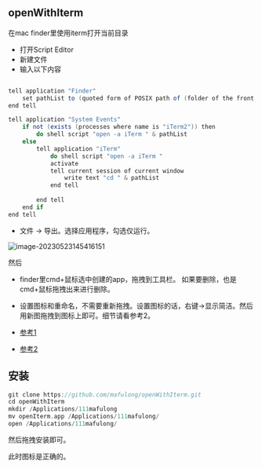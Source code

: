 ## openWithIterm
在mac finder里使用iterm打开当前目录

- 打开Script Editor
- 新建文件
- 输入以下内容

```scala

tell application "Finder"
	set pathList to (quoted form of POSIX path of (folder of the front window as alias))
end tell

tell application "System Events"
	if not (exists (processes where name is "iTerm2")) then
		do shell script "open -a iTerm " & pathList
	else
		tell application "iTerm"
			do shell script "open -a iTerm "
			activate
			tell current session of current window
				write text "cd " & pathList
			end tell
			
		end tell
	end if
end tell
```

- 文件 -> 导出。选择应用程序，勾选仅运行。

![image-20230523145416151](https://cdn.jsdelivr.net/gh/mafulong/mdPic@vv6/v6/202305231454140.png)


然后

- finder里cmd+鼠标选中创建的app，拖拽到工具栏。 如果要删除，也是cmd+鼠标拖拽出来进行删除。
- 设置图标和重命名，不需要重新拖拽。设置图标的话，右键->显示简洁。然后用新图拖拽到图标上即可。细节请看参考2。

- [参考1](https://github.com/wonderyue/Go2ShellAppleScript)
- [参考2](https://github.com/Ji4n1ng/OpenInTerminal/blob/v1.2.3/Resources/README-Lite-zh.md)



## 安装

```scala
git clone https://github.com/mafulong/openWithIterm.git
cd openWithIterm
mkdir /Applications/111mafulong
mv openIterm.app /Applications/111mafulong/
open /Applications/111mafulong/
```

然后拖拽安装即可。

此时图标是正确的。

